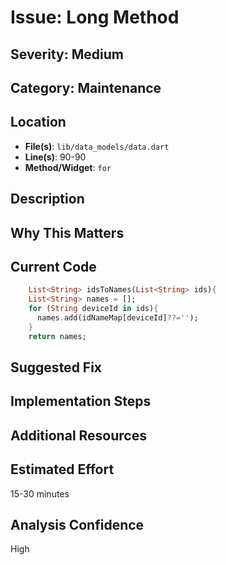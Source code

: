 # Issue: Long Method

## Severity: Medium

## Category: Maintenance

## Location
- **File(s)**: `lib/data_models/data.dart`
- **Line(s)**: 90-90
- **Method/Widget**: `for`

## Description


## Why This Matters


## Current Code
```dart
    List<String> idsToNames(List<String> ids){
    List<String> names = [];
    for (String deviceId in ids){
      names.add(idNameMap[deviceId]??='');
    }
    return names;
```

## Suggested Fix


## Implementation Steps


## Additional Resources


## Estimated Effort
15-30 minutes

## Analysis Confidence
High
